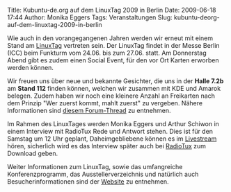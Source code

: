Title: Kubuntu-de.org auf dem LinuxTag 2009 in Berlin
Date: 2009-06-18 17:44
Author: Monika Eggers
Tags: Veranstaltungen
Slug: kubuntu-deorg-auf-dem-linuxtag-2009-in-berlin

Wie auch in den vorangegangenen Jahren werden wir erneut mit einem Stand
am
[LinuxTag](http://www.linuxtag.org/2009/ "http://www.linuxtag.org/2009/") vertreten sein. Der LinuxTag findet in der Messe Berlin (ICC)
beim Funkturm vom 24.06. bis zum 27.06. statt. Am Donnerstag Abend gibt
es zudem einen Social Event, für den vor Ort Karten erworben werden
können.


Wir freuen uns über neue und bekannte Gesichter, die uns in der **Halle
7.2b** am **Stand 112** finden können, welchen wir zusammen mit KDE und
Amarok belegen. Zudem haben wir noch eine kleinere Anzahl an Freikarten
nach dem Prinzip "Wer zuerst kommt, mahlt zuerst" zu vergeben. Nähere
Informationen sind [diesem
Forum-Thread](http://forum.kubuntu-de.org/index.php?topic=12268.0 "http://forum.kubuntu-de.org/index.php?topic=12268.0") zu entnehmen.


<!--break--><!--break-->

Im Rahmen des LinuxTages werden Monika Eggers und Arthur Schiwon in
einem Interview mit RadioTux Rede und Antwort stehen. Dies ist für den
Samstag um 12 Uhr geplant, Daheimgebliebene können es im
[Livestream](http://blog.radiotux.de/play "http://blog.radiotux.de/play") hören, sicherlich wird es das Interview später auch bei
[RadioTux](http://radiotux.de "http://radiotux.de") zum
Download geben.


Weiter Informationen zum LinuxTag, sowie das umfangreiche
Konferenzprogramm, das Ausstellerverzeichnis und natürlich auch
Besucherinformationen sind der
[Website](http://www.linuxtag.org/2009/ "http://www.linuxtag.org/2009/") zu entnehmen.



